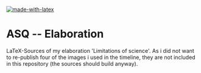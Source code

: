 [![made-with-latex](https://img.shields.io/badge/Made%20with-LaTeX-1f425f.svg)](https://www.latex-project.org/)

# ASQ -- Elaboration

LaTeX-Sources of my elaboration 'Limitations of science'.
As i did not want to re-publish four of the images i used in the timeline, they are not included in this repository (the sources should build anyway).